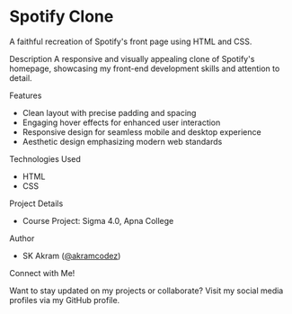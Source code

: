 # Spotify Clone

A faithful recreation of Spotify's front page using HTML and CSS.

Description
A responsive and visually appealing clone of Spotify's homepage, showcasing my front-end development skills and attention to detail.

Features

- Clean layout with precise padding and spacing
- Engaging hover effects for enhanced user interaction
- Responsive design for seamless mobile and desktop experience
- Aesthetic design emphasizing modern web standards

Technologies Used

- HTML
- CSS

Project Details

 - Course Project: Sigma 4.0, Apna College

Author

 - SK Akram ([@akramcodez](https://github.com/akramcodez))

Connect with Me!

Want to stay updated on my projects or collaborate? Visit my social media profiles via my GitHub profile.
